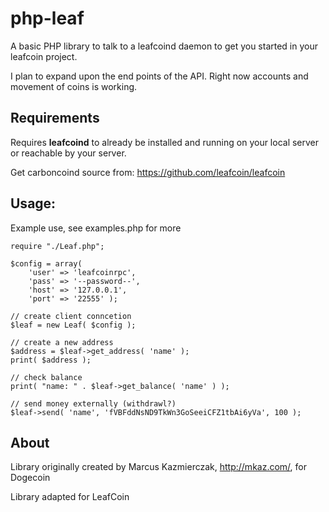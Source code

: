 # php-leaf

A basic PHP library to talk to a leafcoind daemon to get you started in your leafcoin project.

I plan to expand upon the end points of the API.  Right now accounts and movement of coins is working.


## Requirements

Requires **leafcoind** to already be installed and running on your local server or reachable by your server.  

Get carboncoind source from: https://github.com/leafcoin/leafcoin


## Usage:

Example use, see examples.php for more

```
require "./Leaf.php";

$config = array(
    'user' => 'leafcoinrpc',
    'pass' => '--password--',
    'host' => '127.0.0.1',
    'port' => '22555' );

// create client conncetion
$leaf = new Leaf( $config );

// create a new address
$address = $leaf->get_address( 'name' );
print( $address );

// check balance 
print( "name: " . $leaf->get_balance( 'name' ) );

// send money externally (withdrawl?)
$leaf->send( 'name', 'fVBFddNsND9TkWn3GoSeeiCFZ1tbAi6yVa', 100 );

```


## About

Library originally created by Marcus Kazmierczak, http://mkaz.com/, for Dogecoin

Library adapted for LeafCoin


